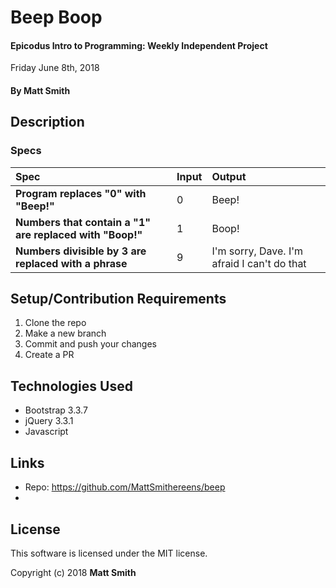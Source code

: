 # Beep Boop

#### Epicodus Intro to Programming: Weekly Independent Project
Friday June 8th, 2018

#### By Matt Smith

## Description

### Specs
| Spec | Input | Output |
| :-------------     | :------------- | :------------- |
| **Program replaces "0" with "Beep!"** | 0 | Beep! |
| **Numbers that contain a "1" are replaced with "Boop!"** | 1 |  Boop! |
| **Numbers divisible by 3 are replaced with a phrase**| 9 | I'm sorry, Dave.  I'm afraid I can't do that

## Setup/Contribution Requirements

1. Clone the repo
1. Make a new branch
1. Commit and push your changes
1. Create a PR

## Technologies Used

* Bootstrap 3.3.7
* jQuery 3.3.1
* Javascript

## Links

* Repo: https://github.com/MattSmithereens/beep
*

## License

This software is licensed under the MIT license.

Copyright (c) 2018 **Matt Smith**
